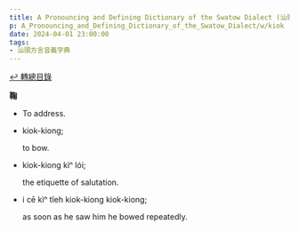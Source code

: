 ```yaml
---
title: A Pronouncing and Defining Dictionary of the Swatow Dialect (汕頭方言音義字典) / kiok
p: A_Pronouncing_and_Defining_Dictionary_of_the_Swatow_Dialect/w/kiok
date: 2024-04-01 23:00:00
tags: 
- 汕頭方言音義字典
---
```


[↩️ 轉總目錄](/A_Pronouncing_and_Defining_Dictionary_of_the_Swatow_Dialect)


**鞠**
- To address.

- kiok-kiong;

  to bow.

- kiok-kiong kìⁿ lói;

  the etiquette of salutation.

- i cē kìⁿ tîeh kiok-kiong kiok-kiong;

  as soon as he saw him he bowed repeatedly.